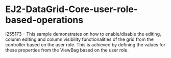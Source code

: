 # EJ2-DataGrid-Core-user-role-based-operations

I255173 – This sample demonstrates on how to enable/disable the editing, column editing and column visibility functionalities of the grid from the controller based on the user role. This is achieved by defining the values for these properties from the ViewBag based on the user role.
